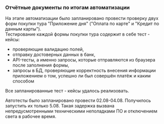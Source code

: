### Отчётные документы по итогам автоматизации
На этапе автоматизации было запланировано провести проверку двух форм покупки тура "Приложение дня" 
("Оплата по карте" и "Кредит по данным карты"). <br>
Тестирование каждой формы покупки тура содержит в себе тест - кейсы:
- проверяющие валидацию полей,
- отправку достоверных данных в банк, 
- API-тесты, а именно запросы, которые отправляются из браузера после заполнения формы,
- запросы в БД, проверяющие корректность внесения информации приложением о том, успешно ли был совершён платёж и каким способом<br>

Все запланированные тест - кейсы удалось реализовать. <br>

Автотесты было запланировано провести 02.08-04.08. Получилось запустить их только 5.08. 
Такая задержка вызвана непредусмотренными техническими неполадками ПО и отключением света в рабочее время.   